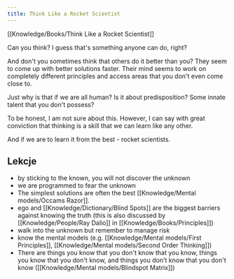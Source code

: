 ```yaml
---
title: Think Like a Rocket Scientist
---
```


[[Knowledge/Books/Think Like a Rocket Scientist]]

Can you think? I guess that's something anyone can do, right?

And don't you sometimes think that others do it better than you? They seem to come up with better solutions faster. Their mind seems to work on completely different principles and access areas that you don't even come close to.

Just why is that if we are all human? Is it about predisposition? Some innate talent that you don't possess?

To be honest, I am not sure about this. However, I can say with great conviction that thinking is a skill that we can learn like any other.

And if we are to learn it from the best - rocket scientists.

## Lekcje
- by sticking to the known, you will not discover the unknown
- we are programmed to fear the unknown
- The simplest solutions are often the best [[Knowledge/Mental models/Occams Razor]].
- ego and [[Knowledge/Dictionary/Blind Spots]] are the biggest barriers against knowing the truth (this is also discussed by [[Knowledge/People/Ray Dalio]] in [[Knowledge/Books/Principles]])
- walk into the unknown but remember to manage risk
- know the mental models (e.g. [[Knowledge/Mental models/First Principles]], [[Knowledge/Mental models/Second Order Thinking]])
- There are things you know that you don't know that you know, things you know that you don't know, and things you don't know that you don't know ([[Knowledge/Mental models/Blindspot Matrix]])